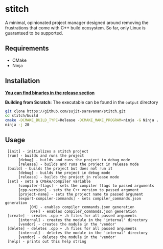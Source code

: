 # stitch
A minimal, opinionated project manager designed around removing the frustrations that come with C++ build ecosystem.
So far, only Linux is guaranteed to be supported.
## Requirements
- CMake
- Ninja
## Installation
<ins>**You can find binaries in the release section**</ins>

**Building from Scratch:** The executable can be found in the `output` directory
```bash
git clone https://github.com/sujit-saravanan/stitch.git
cd stitch/build
cmake -DCMAKE_BUILD_TYPE=Release -DCMAKE_MAKE_PROGRAM=ninja -G Ninja .
ninja -j 20
```
## Usage
     [init] - initializes a stitch project
     [run] - builds and runs the project
          [debug] - builds and runs the project in debug mode
          [release] - builds and runs the project in release mode
     [build] - builds the project but does not run it
          [debug] - builds the project in debug mode
          [release] - builds the project in release mode
     [set] - sets a CMake/compiler variable
          [compiler-flags] - sets the compiler flags to passed arguments
          [cpp-version] - sets the C++ version to passed argument
          [project-name] - sets the project name to passed argument
          [export-compiler-commands] - sets compiler_commands.json generation
               [ON] - enables compiler_commands.json generation
               [OFF] - enables compiler_commands.json generation
     [create] - creates .cpp + .h files for all passed arguments
          [internal] - creates the module in the 'internal' directory
          [vendor] - creates the module in the 'vendor'
     [delete] - deletes .cpp + .h files for all passed arguments
          [internal] - deletes the module in the 'internal' directory
          [vendor] - deletes the module in the 'vendor'
     [help] - prints out this help string
